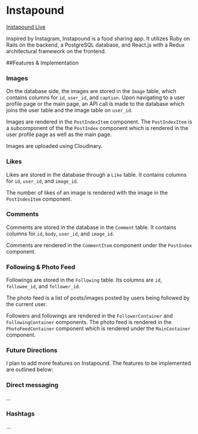 # Instapound

[Instapound Live][heroku]

[heroku]: https://instalb.herokuapp.com/#/

Inspired by Instagram, Instapound is a food sharing app.  It utilizes Ruby on Rails on the backend, a PostgreSQL database, and React.js with a Redux architectural framework on the frontend.

##Features & Implementation

### Images

On the database side, the images are stored in the `Image` table, which contains columns for `id`, `user_id`, and `caption`. Upon navigating to a user profile page or the main page, an API call is made to the database which joins the user table and the image table on `user_id`.

Images are rendered in the `PostIndexItem` component.  The `PostIndexItem` is a subcomponent of the the `PostIndex` component which is rendered in the user profile page as well as the main page.

Images are uploaded using Cloudinary.

### Likes
Likes are stored in the database through a `Like` table.  It contains columns for `id`, `user_id`, and `image_id`.

The number of likes of an image is rendered with the image in the `PostIndexItem` component.

### Comments
Comments are stored in the database in the `Comment` table.  It contains columns for `id`, `body`, `user_id`, and `image_id`.

Comments are rendered in the `CommentItem` component under the `PostIndex` component.


### Following & Photo Feed
Followings are stored in the `Following` table.  Its columns are `id`, `followee_id`, and `follower_id`.

The photo feed is a list of posts/images posted by users being followed by the current user.

Followers and followings are rendered in the `FollowerContainer` and `FollowingContainer` components.  The photo feed is rendered in the `PhotoFeedContainer` component which is rendered under the `MainContainer` component.

### Future Directions

I plan to add more features on Instapound.  The features to be implemented are outlined below:

### Direct messaging
...

### Hashtags
...

